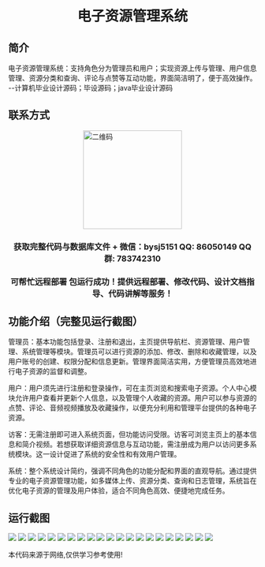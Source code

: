 <p><h1 align="center">电子资源管理系统</h1></p>

## 简介
电子资源管理系统：支持角色分为管理员和用户；实现资源上传与管理、用户信息管理、资源分类和查询、评论与点赞等互动功能，界面简洁明了，便于高效操作。    --计算机毕业设计源码；毕设源码；java毕业设计源码


## 联系方式
<img src="https://bs-1329754181.cos.ap-shanghai.myqcloud.com/wx.jpg" alt="二维码" style="display: block; margin: 0 auto;" width="200px">
<p><h3 align="center">获取完整代码与数据库文件 + 微信：bysj5151 QQ: 86050149 QQ群: 783742310</h3></p>
<p><h3 align="center">可帮忙远程部署 包运行成功！提供远程部署、修改代码、设计文档指导、代码讲解等服务！</h3></p>

## 功能介绍（完整见运行截图）
管理员：基本功能包括登录、注册和退出，主页提供导航栏、资源管理、用户管理、系统管理等模块。管理员可以进行资源的添加、修改、删除和收藏管理，以及用户账号的创建、权限分配和信息更新。管理界面简洁实用，方便管理员高效地进行电子资源的监督和调整。

用户：用户须先进行注册和登录操作，可在主页浏览和搜索电子资源。个人中心模块允许用户查看并更新个人信息，以及管理个人收藏的资源。用户可以参与资源的点赞、评论、音频视频播放及收藏操作，以便充分利用和管理平台提供的各种电子资源。

访客：无需注册即可进入系统页面，但功能访问受限。访客可浏览主页上的基本信息和简介视频。若想获取详细资源信息与互动功能，需注册成为用户以访问更多系统模块。这一设计促进了系统的安全性和有效用户管理。

系统：整个系统设计简约，强调不同角色的功能分配和界面的直观导航。通过提供专业的电子资源管理功能，如多媒体上传、资源分类、查询和日志管理，系统旨在优化电子资源的管理及用户体验，适合不同角色高效、便捷地完成任务。


## 运行截图
![](https://bs-1329754181.cos.ap-shanghai.myqcloud.com/ssm/ElectronicResourceManagementSystem/img/001.jpg)
![](https://bs-1329754181.cos.ap-shanghai.myqcloud.com/ssm/ElectronicResourceManagementSystem/img/002.jpg)
![](https://bs-1329754181.cos.ap-shanghai.myqcloud.com/ssm/ElectronicResourceManagementSystem/img/003.jpg)
![](https://bs-1329754181.cos.ap-shanghai.myqcloud.com/ssm/ElectronicResourceManagementSystem/img/004.jpg)
![](https://bs-1329754181.cos.ap-shanghai.myqcloud.com/ssm/ElectronicResourceManagementSystem/img/005.jpg)
![](https://bs-1329754181.cos.ap-shanghai.myqcloud.com/ssm/ElectronicResourceManagementSystem/img/006.jpg)
![](https://bs-1329754181.cos.ap-shanghai.myqcloud.com/ssm/ElectronicResourceManagementSystem/img/007.jpg)
![](https://bs-1329754181.cos.ap-shanghai.myqcloud.com/ssm/ElectronicResourceManagementSystem/img/008.jpg)
![](https://bs-1329754181.cos.ap-shanghai.myqcloud.com/ssm/ElectronicResourceManagementSystem/img/009.jpg)
![](https://bs-1329754181.cos.ap-shanghai.myqcloud.com/ssm/ElectronicResourceManagementSystem/img/010.jpg)
![](https://bs-1329754181.cos.ap-shanghai.myqcloud.com/ssm/ElectronicResourceManagementSystem/img/011.jpg)
![](https://bs-1329754181.cos.ap-shanghai.myqcloud.com/ssm/ElectronicResourceManagementSystem/img/012.jpg)
![](https://bs-1329754181.cos.ap-shanghai.myqcloud.com/ssm/ElectronicResourceManagementSystem/img/013.jpg)
![](https://bs-1329754181.cos.ap-shanghai.myqcloud.com/ssm/ElectronicResourceManagementSystem/img/014.jpg)
![](https://bs-1329754181.cos.ap-shanghai.myqcloud.com/ssm/ElectronicResourceManagementSystem/img/015.jpg)
![](https://bs-1329754181.cos.ap-shanghai.myqcloud.com/ssm/ElectronicResourceManagementSystem/img/016.jpg)
![](https://bs-1329754181.cos.ap-shanghai.myqcloud.com/ssm/ElectronicResourceManagementSystem/img/017.jpg)
![](https://bs-1329754181.cos.ap-shanghai.myqcloud.com/ssm/ElectronicResourceManagementSystem/img/018.jpg)
![](https://bs-1329754181.cos.ap-shanghai.myqcloud.com/ssm/ElectronicResourceManagementSystem/img/019.jpg)
![](https://bs-1329754181.cos.ap-shanghai.myqcloud.com/ssm/ElectronicResourceManagementSystem/img/020.jpg)
![](https://bs-1329754181.cos.ap-shanghai.myqcloud.com/ssm/ElectronicResourceManagementSystem/img/021.jpg)

<p>本代码来源于网络,仅供学习参考使用!</p>
